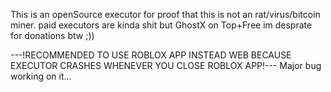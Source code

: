 This is an openSource executor for proof that this is not an rat/virus/bitcoin miner.
paid executors are kinda shit but GhostX on Top+Free
im desprate for donations btw ;))

---!RECOMMENDED TO USE ROBLOX APP INSTEAD WEB BECAUSE EXECUTOR CRASHES WHENEVER YOU CLOSE ROBLOX APP!---
Major bug working on it...
